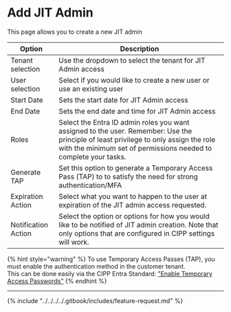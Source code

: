 # Add JIT Admin

This page allows you to create a new JIT admin

| Option              | Description                                                                                                                                                                                              |
| ------------------- | -------------------------------------------------------------------------------------------------------------------------------------------------------------------------------------------------------- |
| Tenant selection    | Use the dropdown to select the tenant for JIT Admin access                                                                                                                                               |
| User selection      | Select if you would like to create a new user or use an existing user                                                                                                                                    |
| Start Date          | Sets the start date for JIT Admin access                                                                                                                                                                 |
| End Date            | Sets the end date and time for JIT Admin access                                                                                                                                                          |
| Roles               | Select the Entra ID admin roles you want assigned to the user. Remember: Use the principle of least privilege to only assign the role with the minimum set of permissions needed to complete your tasks. |
| Generate TAP        | Set this option to generate a Temporary Access Pass (TAP) to to satisfy the need for strong authentication/MFA                                                                                           |
| Expiration Action   | Select what you want to happen to the user at expiration of the JIT admin access requested.                                                                                                              |
| Notification Action | Select the option or options for how you would like to be notified of JIT admin creation. Note that only options that are configured in CIPP settings will work.                                         |

{% hint style="warning" %}
To use Temporary Access Passes (TAP), you must enable the authentication method in the customer tenant. \
This can be done easily via the CIPP Entra Standard: ["Enable Temporary Access Passwords"](../../../tenant/standards/list-standards/entra-aad-standards.md)
{% endhint %}

***

{% include "../../../../.gitbook/includes/feature-request.md" %}
